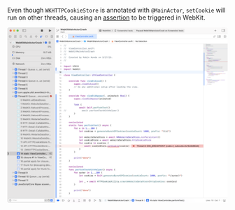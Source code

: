 Even though `WKHTTPCookieStore` is annotated with `@MainActor`, `setCookie` will run on other threads, causing an [assertion](https://github.com/WebKit/WebKit/blob/9fddc271aaad0f6c65417976e2b93dae2ac3e752/Source/WebKit/UIProcess/WebsiteData/WebsiteDataStore.cpp#L123) to be triggered in WebKit.

<img width="1024" alt="Xcode screenshot of the crash" src="crash.png" style="max-width: 100%;">
